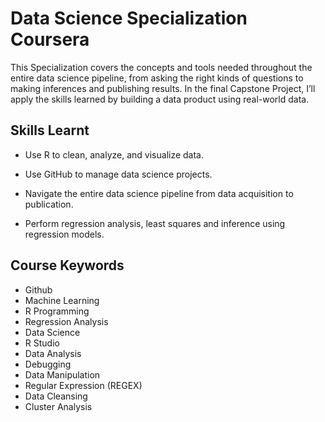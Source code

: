 # Data Science Specialization Coursera

This Specialization covers the concepts and tools needed throughout the entire data science pipeline, from asking the right kinds of questions to making inferences and publishing results. In the final Capstone Project, I’ll apply the skills learned by building a data product using real-world data.

## Skills Learnt

- Use R to clean, analyze, and visualize data.

- Use GitHub to manage data science projects.

- Navigate the entire data science pipeline from data acquisition to publication.

- Perform regression analysis, least squares and inference using regression models.

## Course Keywords

- Github
- Machine Learning
- R Programming
- Regression Analysis
- Data Science
- R Studio
- Data Analysis
- Debugging
- Data Manipulation
- Regular Expression (REGEX)
- Data Cleansing
- Cluster Analysis


